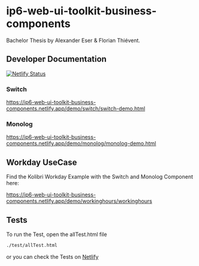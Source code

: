 # ip6-web-ui-toolkit-business-components

Bachelor Thesis by Alexander Eser & Florian Thiévent.

## Developer Documentation

[![Netlify Status](https://api.netlify.com/api/v1/badges/6ef025d1-1f8f-4299-992c-c0b72d136236/deploy-status)](https://app.netlify.com/sites/ip6-web-ui-toolkit-business-components/deploys)
### Switch
https://ip6-web-ui-toolkit-business-components.netlify.app/demo/switch/switch-demo.html
### Monolog
https://ip6-web-ui-toolkit-business-components.netlify.app/demo/monolog/monolog-demo.html

## Workday UseCase
Find the Kolibri Workday Example with the Switch and Monolog Component here:

https://ip6-web-ui-toolkit-business-components.netlify.app/demo/workinghours/workinghours

## Tests
To run the Test, open the allTest.html file
```bash
./test/allTest.html
```

or you can check the Tests on [Netlify](https://ip6-web-ui-toolkit-business-components.netlify.app/test/alltests)
